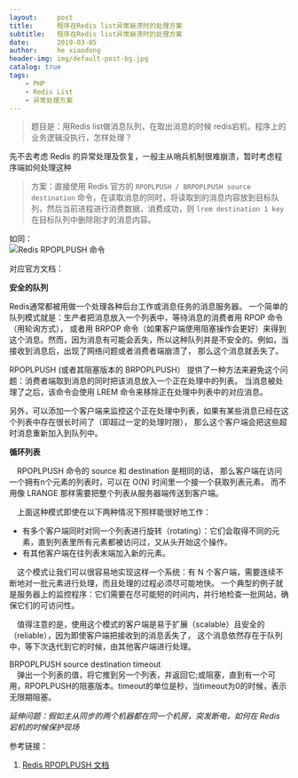 ```yaml
---
layout:     post
title:      程序在Redis list异常崩溃时的处理方案
subtitle:   程序在Redis list异常崩溃时的处理方案
date:       2019-03-05
author:     he xiaodong
header-img: img/default-post-bg.jpg
catalog: true
tags:
    - PHP
    - Redis List
    - 异常处理方案
---
```


> 题目是：用Redis list做消息队列，在取出消息的时候 redis宕机，程序上的业务逻辑没执行，怎样处理？

先不去考虑 Redis 的异常处理及恢复，一般主从哨兵机制很难崩溃，暂时考虑程序端如何处理这种

> 方案：直接使用 Redis 官方的 `RPOPLPUSH / BRPOPLPUSH source destination` 命令，在读取消息的同时，将读取到的消息内容放到目标队列，然后当前进程进行消费数据，消费成功，则 `lrem destination 1 key` 在目标队列中删除刚才的消息内容。

如同：<br />
![Redis RPOPLPUSH 命令](https://alpha2016.github.io/img/2019-03-05-redis-list-rpoplpush-demo.jpg "Redis RPOPLPUSH 命令")

对应官方文档：<br />

**安全的队列** <br />

Redis通常都被用做一个处理各种后台工作或消息任务的消息服务器。 一个简单的队列模式就是：生产者把消息放入一个列表中，等待消息的消费者用 RPOP 命令（用轮询方式）， 或者用 BRPOP 命令（如果客户端使用阻塞操作会更好）来得到这个消息。然而，因为消息有可能会丢失，所以这种队列并是不安全的。例如，当接收到消息后，出现了网络问题或者消费者端崩溃了， 那么这个消息就丢失了。<br />

RPOPLPUSH (或者其阻塞版本的 BRPOPLPUSH） 提供了一种方法来避免这个问题：消费者端取到消息的同时把该消息放入一个正在处理中的列表。 当消息被处理了之后，该命令会使用 LREM 命令来移除正在处理中列表中的对应消息。<br />

另外，可以添加一个客户端来监控这个正在处理中列表，如果有某些消息已经在这个列表中存在很长时间了（即超过一定的处理时限）， 那么这个客户端会把这些超时消息重新加入到队列中。<br />

**循环列表**

&ensp;&ensp;RPOPLPUSH 命令的 source 和 destination 是相同的话， 那么客户端在访问一个拥有n个元素的列表时，可以在 O(N) 时间里一个接一个获取列表元素， 而不用像 LRANGE 那样需要把整个列表从服务器端传送到客户端。<br />

&ensp;&ensp;上面这种模式即使在以下两种情况下照样能很好地工作： 
* 有多个客户端同时对同一个列表进行旋转（rotating）：它们会取得不同的元素，直到列表里所有元素都被访问过，又从头开始这个操作。 
* 有其他客户端在往列表末端加入新的元素。<br />

&ensp;&ensp;这个模式让我们可以很容易地实现这样一个系统：有 N 个客户端，需要连续不断地对一批元素进行处理，而且处理的过程必须尽可能地快。 一个典型的例子就是服务器上的监控程序：它们需要在尽可能短的时间内，并行地检查一批网站，确保它们的可访问性。<br />

&ensp;&ensp;值得注意的是，使用这个模式的客户端是易于扩展（scalable）且安全的（reliable），因为即使客户端把接收到的消息丢失了， 这个消息依然存在于队列中，等下次迭代到它的时候，由其他客户端进行处理。<br />

BRPOPLPUSH source destination timeout<br />
&ensp;&ensp;弹出一个列表的值，将它推到另一个列表，并返回它;或阻塞，直到有一个可用，RPOPLPUSH的阻塞版本。timeout的单位是秒，当timeout为0的时候，表示无限期阻塞。<br />


*延伸问题：假如主从同步的两个机器都在同一个机房，突发断电，如何在 Redis 宕机的时候保护现场*

参考链接：
1. [Redis RPOPLPUSH 文档](http://www.redis.cn/commands/rpoplpush.html "Redis RPOPLPUSH 文档")

